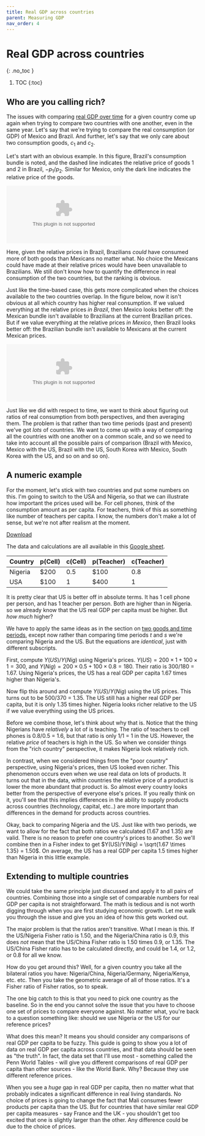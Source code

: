 ```yaml
---
title: Real GDP across countries
parent: Measuring GDP
nav_order: 4
---
```


# Real GDP across countries
{: .no_toc }

1. TOC 
{:toc}

## Who are you calling rich?
The issues with comparing [real GDP over time](http://growthecon.com/StudyGuide/gdp/twogoods.html) for a given country come up again when trying to compare two countries with one another, even in the same year. Let's say that we're trying to compare the real consumption (or GDP) of Mexico and Brazil. And further, let's say that we only care about two consumption goods, $c_1$ and $c_2$. 

Let's start with an obvious example. In this figure, Brazil's consumption bundle is noted, and the dashed line indicates the relative price of goods 1 and 2 in Brazil, $-p_1/p_2$. Similar for Mexico, only the dark line indicates the relative price of the goods. 

![Obvious advantage](fig-xcountry-gdp-obvious.eps)

Here, given the relative prices in Brazil, Brazilians *could* have consumed more of both goods than Mexicans no matter what. No choice the Mexicans could have made at their relative prices would have been unavailable to Brazilians. We still don't know how to quantify the difference in real consumption of the two countries, but the ranking is obvious. 

Just like the time-based case, this gets more complicated when the choices available to the two countries overlap. In the figure below, now it isn't obvious at all which country has higher real consumption. If we valued everything at the relative prices *in Brazil*, then Mexico looks better off: the Mexican bundle isn't available to Brazilians at the current Brazilian prices. But if we value everything at the relative prices *in Mexico*, then Brazil looks better off: the Brazilian bundle isn't available to Mexicans at the current Mexican prices.

![Ambiguous advantage](fig-xcountry-gdp-ambig.eps)

Just like we did with respect to time, we want to think about figuring out ratios of real consumption from both perspectives, and then averaging them. The problem is that rather than two time periods (past and present) we've got *lots* of countries. We want to come up with a way of comparing all the countries with one another on a common scale, and so we need to take into account all the possible pairs of comparison (Brazil with Mexico, Mexico with the US, Brazil with the US, South Korea with Mexico, South Korea with the US, and so on and so on). 

## A numeric example
For the moment, let's stick with two countries and put some numbers on this. I'm going to switch to the USA and Nigeria, so that we can illustrate how important the prices used will be. For cell phones, think of the consumption amount as per capita. For teachers, think of this as something like number of teachers per capita. I know, the numbers don't make a lot of sense, but we're not after realism at the moment.

[Download](twogoodtwocountry.xlsx)

The data and calculations are all available in this [Google sheet](https://docs.google.com/spreadsheets/d/e/2PACX-1vT-aCB6vVkYtm8GbGA0RTKtG8LMaXdwqeHRDoS33rgOKhJIXR1Uk4zoLglXc6PEeGZip6zUu3FLG14D/pubhtml).


| Country | p(Cell) | c(Cell) | p(Teacher) | c(Teacher) |
|:-----   |:-----|:-----|:-----|:-----|
| Nigeria | $200  | 0.5 | $100  | 0.8 |
| USA     | $100  | 1  | $400  | 1 |

It is pretty clear that US is better off in absolute terms. It has 1 cell phone per person, and has 1 teacher per person. Both are higher than in Nigeria. so we already know that the US real GDP per capita must be higher. But *how much* higher?

We have to apply the same ideas as in the section on [two goods and time periods](http://growthecon.com/StudyGuide/gdp/twogoods.html), except now rather than comparing time periods $t$ and $s$ we're comparing Nigeria and the US. But the equations are *identical*, just with different subscripts. 

First, compute $Y(US)/Y(Nig)$ using Nigeria's prices. $Y(US) = 200 \times 1 + 100 \times 1 = 300$, and $Y(Nig) = 200 \times 0.5 + 100 \times 0.8 = 180$. Their ratio is 300/180 = 1.67. Using Nigeria's prices, the US has a real GDP per capita 1.67 times higher than Nigeria's. 

Now flip this around and compute $Y(US)/Y(Nig)$ using the US prices. This turns out to be 500/370 = 1.35. The US still has a higher real GDP per capita, but it is only 1.35 times higher. Nigeria looks richer relative to the US if we value everything using the US prices. 

Before we combine those, let's think about why that is. Notice that the thing Nigerians have *relatively* a lot of is teaching. The ratio of teachers to cell phones is 0.8/0.5 = 1.6, but that ratio is only 1/1 = 1 in the US. However, the relative *price* of teachers is high in the US. So when we consider things from the "rich country" perspective, it makes Nigeria look relatively rich. 

In contrast, when we considered things from the "poor country" perspective, using Nigeria's prices, then US looked even richer. This phenomenon occurs even when we use real data on lots of products. It turns out that in the data, within countries the relative price of a product is lower the more abundant that product is. So almost every country looks better from the perspective of everyone else's prices. If you really think on it, you'll see that this implies differences in the ability to supply products across countries (technology, capital, etc..) are more important than differences in the demand for products across countries. 

Okay, back to comparing Nigeria and the US. Just like with two periods, we want to allow for the fact that both ratios we calculated (1.67 and 1.35) are valid. There is no reason to prefer one country's prices to another. So we'll combine then in a Fisher index to get $Y(US)/Y(Nig) = \sqrt{1.67 \times 1.35} = 1.50$. On average, the US has a real GDP per capita 1.5 times higher than Nigeria in this little example.

## Extending to multiple countries
We could take the same principle just discussed and apply it to all pairs of countries. Combining those into a single set of comparable numbers for real GDP per capita is not straightforward. The math is tedious and is not worth digging through when you are first studying economic growth. Let me walk you through the issue and give you an idea of how this gets worked out.

The major problem is that the ratios aren't transitive. What I mean is this. If the US/Nigeria Fisher ratio is 1.50, and the Nigeria/China ratio is 0.9, this does *not* mean that the US/China Fisher ratio is 1.50 times 0.9, or 1.35. The US/China Fisher ratio has to be calculated directly, and could be 1.4, or 1.2, or 0.8 for all we know. 

How do you get around this? Well, for a given country you take all the bilateral ratios you have: Nigeria/China, Nigeria/Germany, Nigeria/Kenya, etc. etc. Then you take the geometric average of all of those ratios. It's a Fisher ratio of Fisher ratios, so to speak. 

The one big catch to this is that you need to pick one country as the baseline. So in the end you cannot solve the issue that you have to choose one set of prices to compare everyone against. No matter what, you're back to a question something like: should we use Nigeria or the US for our reference prices? 

What does this mean? It means you should consider any comparisons of real GDP per capita to be fuzzy. This guide is going to show you a lot of data on real GDP per capita across countries, and that data should be seen as "the truth". In fact, the data set that I'll use most - something called the Penn World Tables - will give you different comparisons of real GDP per capita than other sources - like the World Bank. Why? Because they use different reference prices. 

When you see a *huge* gap in real GDP per capita, then no matter what that probably indicates a significant difference in real living standards. No choice of prices is going to change the fact that Mali consumes fewer products per capita than the US. But for countries that have similar real GDP per capita measures - say France and the UK - you shouldn't get too excited that one is slightly larger than the other. Any difference could be due to the choice of prices. 


